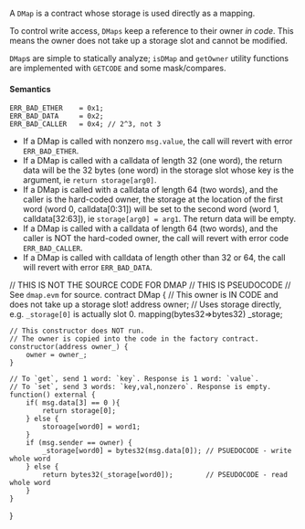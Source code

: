 A `DMap` is a contract whose storage is used directly as a mapping.

To control write access, `DMaps` keep a reference to their owner *in code*. This means the owner does not take up a storage slot and cannot be modified.

`DMap`s are simple to statically analyze; `isDMap` and `getOwner` utility functions are implemented with `GETCODE` and some mask/compares.


#### Semantics

```
ERR_BAD_ETHER    = 0x1;
ERR_BAD_DATA     = 0x2;
ERR_BAD_CALLER   = 0x4; // 2^3, not 3
```

* If a DMap is called with nonzero `msg.value`, the call will revert with error `ERR_BAD_ETHER`.
* If a DMap is called with a calldata of length 32 (one word), the return data will be the 32 bytes (one word) in the storage slot whose key is the argument, ie `return storage[arg0]`.
* If a DMap is called with a calldata of length 64 (two words), and the caller is the hard-coded owner, the storage at the location of the first word (word 0, calldata[0:31]) will be set to the second word (word 1, calldata[32:63]), ie `storage[arg0] = arg1`. The return data will be empty.
* If a DMap is called with a calldata of length 64 (two words), and the caller is NOT the hard-coded owner, the call will revert with error code `ERR_BAD_CALLER`.
* If a DMap is called with calldata of length other than 32 or 64, the call will revert with error `ERR_BAD_DATA`.



// THIS IS NOT THE SOURCE CODE FOR DMAP
// THIS IS PSEUDOCODE
// See `dmap.evm` for source.
contract DMap {
    // This owner is IN CODE and does not take up a storage slot! 
    address owner;
    // Uses storage directly, e.g. `_storage[0]` is actually slot 0.
    mapping(bytes32=>bytes32) _storage;

    // This constructor does NOT run.
    // The owner is copied into the code in the factory contract.
    constructor(address owner_) {
        owner = owner_;
    }
  
    // To `get`, send 1 word: `key`. Response is 1 word: `value`.
    // To `set`, send 3 words: `key,val,nonzero`. Response is empty.
    function() external {
        if( msg.data[3] == 0 ){
            return storage[0];
        } else {
            storoage[word0] = word1;
        }
        if (msg.sender == owner) {
            _storage[word0] = bytes32(msg.data[0]); // PSUEDOCODE - write whole word
        } else {
            return bytes32(_storage[word0]);        // PSEUDOCODE - read whole word
        }
    }
}
```

